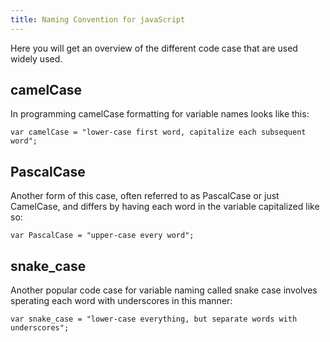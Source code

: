 ```yaml
---
title: Naming Convention for javaScript
---
```

Here you will get an overview of the different code case that are used widely used.

## camelCase

In programming camelCase formatting for variable names looks like this:

    var camelCase = "lower-case first word, capitalize each subsequent word";

## PascalCase

Another form of this case, often referred to as PascalCase or just CamelCase, and differs by having each word in the variable capitalized like so:

    var PascalCase = "upper-case every word";

## snake_case

Another popular code case for variable naming called snake case involves sperating each word with underscores in this manner:

    var snake_case = "lower-case everything, but separate words with underscores";